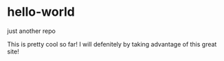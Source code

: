 # hello-world
just another repo

This is pretty cool so far! I will defenitely by taking advantage of this great site!
